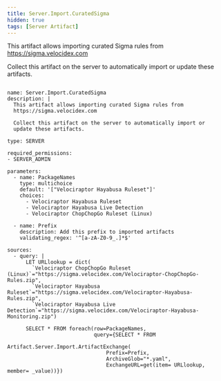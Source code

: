 ```yaml
---
title: Server.Import.CuratedSigma
hidden: true
tags: [Server Artifact]
---
```


This artifact allows importing curated Sigma rules from
https://sigma.velocidex.com

Collect this artifact on the server to automatically import or
update these artifacts.


<pre><code class="language-yaml">
name: Server.Import.CuratedSigma
description: |
  This artifact allows importing curated Sigma rules from
  https://sigma.velocidex.com

  Collect this artifact on the server to automatically import or
  update these artifacts.

type: SERVER

required_permissions:
- SERVER_ADMIN

parameters:
  - name: PackageNames
    type: multichoice
    default: '["Velociraptor Hayabusa Ruleset"]'
    choices:
      - Velociraptor Hayabusa Ruleset
      - Velociraptor Hayabusa Live Detection
      - Velociraptor ChopChopGo Ruleset (Linux)

  - name: Prefix
    description: Add this prefix to imported artifacts
    validating_regex: '^[a-zA-Z0-9_.]*$'

sources:
  - query: |
      LET URLlookup = dict(
        `Velociraptor ChopChopGo Ruleset (Linux)`="https://sigma.velocidex.com/Velociraptor-ChopChopGo-Rules.zip",
        `Velociraptor Hayabusa Ruleset`="https://sigma.velocidex.com/Velociraptor-Hayabusa-Rules.zip",
        `Velociraptor Hayabusa Live Detection`="https://sigma.velocidex.com/Velociraptor-Hayabusa-Monitoring.zip")

      SELECT * FROM foreach(row=PackageNames,
                            query={SELECT * FROM
                                Artifact.Server.Import.ArtifactExchange(
                                Prefix=Prefix,
                                ArchiveGlob="*.yaml",
                                ExchangeURL=get(item= URLlookup, member= _value))})

</code></pre>

